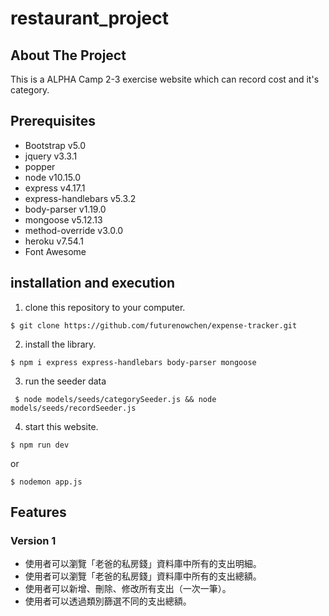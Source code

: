 # restaurant_project

## About The Project
  This is a ALPHA Camp 2-3 exercise website which can record cost and it's category.

## Prerequisites
+ Bootstrap v5.0
+ jquery v3.3.1
+ popper
+ node v10.15.0
+ express v4.17.1
+ express-handlebars v5.3.2
+ body-parser v1.19.0
+ mongoose v5.12.13
+ method-override v3.0.0
+ heroku v7.54.1
+ Font Awesome

## installation and execution
1. clone this repository to your computer.
 ```
 $ git clone https://github.com/futurenowchen/expense-tracker.git
 ```
2. install the library.
 ```
 $ npm i express express-handlebars body-parser mongoose
 ```
3. run the seeder data
```
 $ node models/seeds/categorySeeder.js && node models/seeds/recordSeeder.js
```
4. start this website.
 ```
 $ npm run dev
 ```
or
 ```
 $ nodemon app.js
 ```
## Features
### Version 1
+ 使用者可以瀏覽「老爸的私房錢」資料庫中所有的支出明細。
+ 使用者可以瀏覽「老爸的私房錢」資料庫中所有的支出總額。
+ 使用者可以新增、刪除、修改所有支出（一次一筆）。
+ 使用者可以透過類別篩選不同的支出總額。